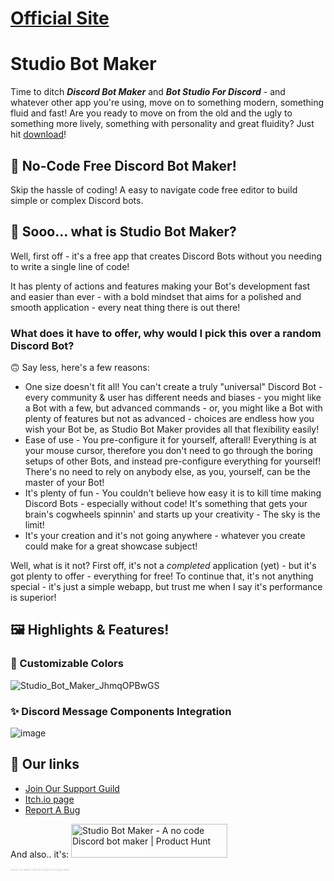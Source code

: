 # [Official Site](https://ratwashere.github.io/Studio-Bot-Maker/)

# Studio Bot Maker

Time to ditch _**Discord Bot Maker**_ and _**Bot Studio For Discord**_ - and whatever other app you're using, move on to something modern, something fluid and fast! Are you ready to move on from the old and the ugly to something more lively, something with personality and great fluidity? Just hit [download](https://github.com/RatWasHere/Studio-Bot-Maker/releases/latest)!

## 🐛 No-Code **Free** Discord Bot Maker!

Skip the hassle of coding! A easy to navigate code free editor to build simple or complex Discord bots.

## 🤔 Sooo... what is Studio Bot Maker?

Well, first off - it's a free app that creates Discord Bots without you needing to write a single line of code!

It has plenty of actions and features making your Bot's development fast and easier than ever - with a bold mindset that aims for a polished and smooth application - every neat thing there is out there!

### What does it have to offer, why would I pick this over a random Discord Bot?

🙃 Say less, here's a few reasons:

- One size doesn't fit all! You can't create a truly "universal" Discord Bot - every community & user has different needs and biases - you might like a Bot with a few, but advanced commands - or, you might like a Bot with plenty of features but not as advanced - choices are endless how you wish your Bot be, as Studio Bot Maker provides all that flexibility easily!
- Ease of use - You pre-configure it for yourself, afterall! Everything is at your mouse cursor, therefore you don't need to go through the boring setups of other Bots, and instead pre-configure everything for yourself! There's no need to rely on anybody else, as you, yourself, can be the master of your Bot!
- It's plenty of fun - You couldn't believe how easy it is to kill time making Discord Bots - especially without code! It's something that gets your brain's cogwheels spinnin' and starts up your creativity - The sky is the limit!
- It's your creation and it's not going anywhere - whatever you create could make for a great showcase subject!

Well, what is it not? First off, it's not a _completed_ application (yet) - but it's got plenty to offer - everything for free!
To continue that, it's not anything special - it's just a simple webapp, but trust me when I say it's performance is superior!

## 🖼️ Highlights & Features!

### 🎨 Customizable Colors
![Studio_Bot_Maker_JhmqOPBwGS](https://github.com/RatWasHere/Studio-Bot-Maker/assets/100881234/efb25ed7-3e89-4420-9d36-1781b435f02e)

### ✨ Discord Message Components Integration 
![image](https://github.com/RatWasHere/Studio-Bot-Maker/assets/100881234/3bb28b7c-2244-45db-9b92-f0e9bbde1d60)



## 🔗 Our links
- [Join Our Support Guild](https://discord.gg/2Ss44CZdvv)
- [Itch.io page](https://ratwashere.itch.io/studio-bot-maker)
- [Report A Bug](https://github.com/RatWasHere/Studio-Bot-Maker/issues/new?assignees=RatWasHere&labels=&projects=&template=bug-report.md&title=Bug%21)

And also.. it's:
<a href="https://www.producthunt.com/posts/studio-bot-maker?utm_source=badge-featured&utm_medium=badge&utm_souce=badge-studio&#0045;bot&#0045;maker" target="_blank"><img src="https://api.producthunt.com/widgets/embed-image/v1/featured.svg?post_id=396865&theme=dark" alt="Studio&#0032;Bot&#0032;Maker - A&#0032;no&#0032;code&#0032;Discord&#0032;bot&#0032;maker | Product Hunt" style="width: 250px; height: 54px;" width="250" height="54"/></a>

<div style="font-size: 4px; opacity: 0.25;">Studio Bot Maker collects anonymous usage data</div>
